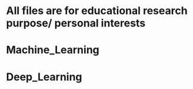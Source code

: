 # All files are for educational research purpose/ personal interests
# Machine_Learning
# Deep_Learning

